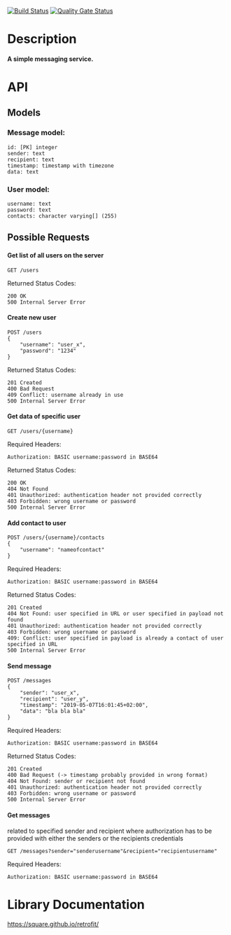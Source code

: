 [![Build Status](https://travis-ci.org/DUE-Info-AG-APP/DuckTalk.svg?branch=master)](https://travis-ci.org/DUE-Info-AG-APP/DuckTalk)
[![Quality Gate Status](https://sonarcloud.io/api/project_badges/measure?project=DuckTalk&metric=alert_status)](https://sonarcloud.io/dashboard?id=DuckTalk)
# Description
#### A simple messaging service.

# API
## Models
### Message model:
```
id: [PK] integer
sender: text
recipient: text
timestamp: timestamp with timezone
data: text
```

### User model:
```
username: text
password: text
contacts: character varying[] (255)
```

## Possible Requests

#### Get list of all users on the server
```
GET /users
```
Returned Status Codes:
```
200 OK
500 Internal Server Error
```

#### Create new user
```
POST /users
{
    "username": "user_x",
    "password": "1234"
}
```
Returned Status Codes:
```
201 Created
400 Bad Request
409 Conflict: username already in use
500 Internal Server Error
```

#### Get data of specific user
```
GET /users/{username}
```
Required Headers:
```
Authorization: BASIC username:password in BASE64
```
Returned Status Codes:
```
200 OK
404 Not Found
401 Unauthorized: authentication header not provided correctly
403 Forbidden: wrong username or password
500 Internal Server Error
```

#### Add contact to user
```
POST /users/{username}/contacts
{
    "username": "nameofcontact"
}
```
Required Headers:
```
Authorization: BASIC username:password in BASE64
```
Returned Status Codes:
```
201 Created
404 Not Found: user specified in URL or user specified in payload not found
401 Unauthorized: authentication header not provided correctly
403 Forbidden: wrong username or password
409: Conflict: user specified in payload is already a contact of user specified in URL
500 Internal Server Error
```

#### Send message
```
POST /messages
{
    "sender": "user_x",
    "recipient": "user_y",
    "timestamp": "2019-05-07T16:01:45+02:00",
    "data": "bla bla bla"
}
```
Required Headers:
```
Authorization: BASIC username:password in BASE64
```
Returned Status Codes:
```
201 Created
400 Bad Request (-> timestamp probably provided in wrong format)
404 Not Found: sender or recipient not found
401 Unauthorized: authentication header not provided correctly
403 Forbidden: wrong username or password
500 Internal Server Error
```


#### Get messages
related to specified sender and recipient
where authorization has to be provided with either the
senders or the recipients credentials
```
GET /messages?sender="senderusername"&recipient="recipientusername"
```
Required Headers:
```
Authorization: BASIC username:password in BASE64
```

# Library Documentation
https://square.github.io/retrofit/
